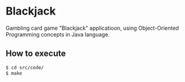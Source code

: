 # Blackjack

Gambling card game "Blackjack" applicatioon, using Object-Oriented Programming concepts in Java language.

## How to execute

```sh
$ cd src/code/
$ make
```

